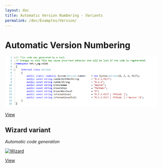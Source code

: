 ```yaml
---
layout: doc
title: Automatic Version Numbering - Variants
permalink: /doc/Examples/Version/
---
```

# Automatic Version Numbering

[![Sample of class](../../Resources/examples/VersionClass.gif)](Manually/)

[View](Manually/)

## Wizard variant

*Automatic code generation*

[![Wizard](../../Resources/examples/wizard/version/type.png)](Wizard/)

[View](Wizard/)